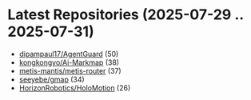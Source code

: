 # Latest Repositories (2025-07-29 .. 2025-07-31)

- [dipampaul17/AgentGuard](https://github.com/dipampaul17/AgentGuard) (50)
- [kongkongyo/Ai-Markmap](https://github.com/kongkongyo/Ai-Markmap) (38)
- [metis-mantis/metis-router](https://github.com/metis-mantis/metis-router) (37)
- [seeyebe/gmap](https://github.com/seeyebe/gmap) (34)
- [HorizonRobotics/HoloMotion](https://github.com/HorizonRobotics/HoloMotion) (26)
